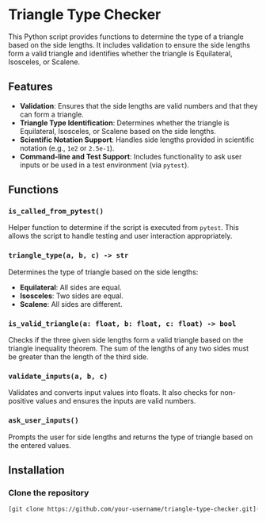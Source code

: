 # Triangle Type Checker

This Python script provides functions to determine the type of a triangle based on the side lengths. It includes validation to ensure the side lengths form a valid triangle and identifies whether the triangle is Equilateral, Isosceles, or Scalene.

## Features

- **Validation**: Ensures that the side lengths are valid numbers and that they can form a triangle.
- **Triangle Type Identification**: Determines whether the triangle is Equilateral, Isosceles, or Scalene based on the side lengths.
- **Scientific Notation Support**: Handles side lengths provided in scientific notation (e.g., `1e2` or `2.5e-1`).
- **Command-line and Test Support**: Includes functionality to ask user inputs or be used in a test environment (via `pytest`).

## Functions

### `is_called_from_pytest()`

Helper function to determine if the script is executed from `pytest`. This allows the script to handle testing and user interaction appropriately.

### `triangle_type(a, b, c) -> str`

Determines the type of triangle based on the side lengths:

- **Equilateral**: All sides are equal.
- **Isosceles**: Two sides are equal.
- **Scalene**: All sides are different.

### `is_valid_triangle(a: float, b: float, c: float) -> bool`

Checks if the three given side lengths form a valid triangle based on the triangle inequality theorem. The sum of the lengths of any two sides must be greater than the length of the third side.

### `validate_inputs(a, b, c)`

Validates and converts input values into floats. It also checks for non-positive values and ensures the inputs are valid numbers.

### `ask_user_inputs()`

Prompts the user for side lengths and returns the type of triangle based on the entered values.

## Installation

### Clone the repository

```bash
[git clone https://github.com/your-username/triangle-type-checker.git](https://github.com/jur4x/triangle.git)
